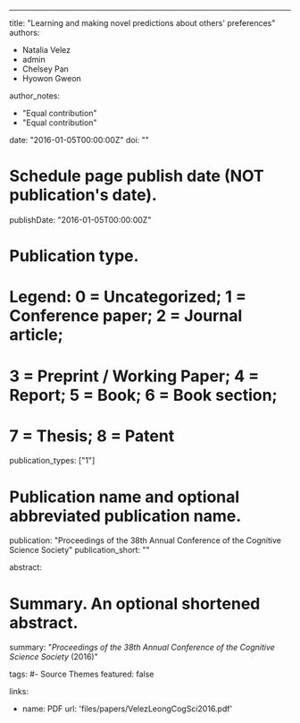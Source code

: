 ---
title: "Learning and making novel predictions about others' preferences"
authors: 
- Natalia Velez
- admin
- Chelsey Pan
- Hyowon Gweon

author_notes:
- "Equal contribution"
- "Equal contribution"

date: "2016-01-05T00:00:00Z"
doi: ""

# Schedule page publish date (NOT publication's date).
publishDate: "2016-01-05T00:00:00Z"

# Publication type.
# Legend: 0 = Uncategorized; 1 = Conference paper; 2 = Journal article;
# 3 = Preprint / Working Paper; 4 = Report; 5 = Book; 6 = Book section;
# 7 = Thesis; 8 = Patent
publication_types: ["1"]

# Publication name and optional abbreviated publication name.
publication: "Proceedings of the 38th Annual Conference of the Cognitive Science Society"
publication_short: ""

abstract: 

# Summary. An optional shortened abstract.
summary: "*Proceedings of the 38th Annual Conference of the Cognitive Science Society* (2016)"

tags:
#- Source Themes
featured: false

links:
- name: PDF
  url: 'files/papers/VelezLeongCogSci2016.pdf'

